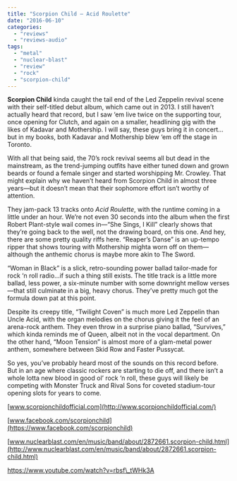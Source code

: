 ```yaml
---
title: "Scorpion Child – Acid Roulette"
date: "2016-06-10"
categories: 
  - "reviews"
  - "reviews-audio"
tags: 
  - "metal"
  - "nuclear-blast"
  - "review"
  - "rock"
  - "scorpion-child"
---
```


**Scorpion Child** kinda caught the tail end of the Led Zeppelin revival scene with their self-titled debut album, which came out in 2013. I still haven’t actually heard that record, but I saw ‘em live twice on the supporting tour, once opening for Clutch, and again on a smaller, headlining gig with the likes of Kadavar and Mothership. I will say, these guys bring it in concert… but in my books, both Kadavar and Mothership blew ‘em off the stage in Toronto.

With all that being said, the 70’s rock revival seems all but dead in the mainstream, as the trend-jumping outfits have either tuned down and grown beards or found a female singer and started worshipping Mr. Crowley. That might explain why we haven’t heard from Scorpion Child in almost three years—but it doesn’t mean that their sophomore effort isn’t worthy of attention.

They jam-pack 13 tracks onto _Acid Roulette_, with the runtime coming in a little under an hour. We’re not even 30 seconds into the album when the first Robert Plant-style wail comes in—“She Sings, I Kill” clearly shows that they’re going back to the well, not the drawing board, on this one. And hey, there are some pretty quality riffs here. “Reaper’s Danse” is an up-tempo ripper that shows touring with Mothership mighta worn off on them—although the anthemic chorus is maybe more akin to The Sword.

“Woman in Black” is a slick, retro-sounding power ballad tailor-made for rock ‘n roll radio…if such a thing still exists. The title track is a little more ballad, less power, a six-minute number with some downright mellow verses—that still culminate in a big, heavy chorus. They’ve pretty much got the formula down pat at this point.

Despite its creepy title, “Twilight Coven” is much more Led Zeppelin than Uncle Acid, with the organ melodies on the chorus giving it the feel of an arena-rock anthem. They even throw in a surprise piano ballad, “Survives,” which kinda reminds me of Queen, albeit not in the vocal department. On the other hand, “Moon Tension” is almost more of a glam-metal power anthem, somewhere between Skid Row and Faster Pussycat.

So yes, you’ve probably heard most of the sounds on this record before. But in an age where classic rockers are starting to die off, and there isn’t a whole lotta new blood in good ol’ rock ‘n roll, these guys will likely be competing with Monster Truck and Rival Sons for coveted stadium-tour opening slots for years to come.

[www.scorpionchildofficial.com](http://www.scorpionchildofficial.com/)

[www.facebook.com/scorpionchild](https://www.facebook.com/scorpionchild)

[www.nuclearblast.com/en/music/band/about/2872661.scorpion-child.html](http://www.nuclearblast.com/en/music/band/about/2872661.scorpion-child.html)

https://www.youtube.com/watch?v=rbsf\_tWHk3A
